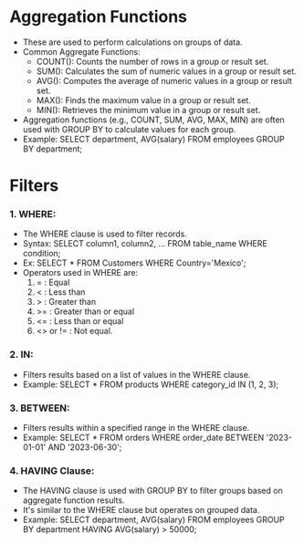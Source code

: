 # Aggregation Functions
- These are used to perform calculations on groups of data.
- Common Aggregate Functions:
  - COUNT():
  Counts the number of rows in a group or result set.
  - SUM():
  Calculates the sum of numeric values in a group or result set.
  - AVG():
  Computes the average of numeric values in a group or result set.
  - MAX():
  Finds the maximum value in a group or result set.
  - MIN():
  Retrieves the minimum value in a group or result set.
- Aggregation functions (e.g., COUNT, SUM, AVG, MAX, MIN) are often used with GROUP BY to calculate values for each group.
- Example: SELECT department, AVG(salary) FROM employees GROUP BY department;

 # Filters
 
 ### 1. WHERE:
 - The WHERE clause is used to filter records.
 - Syntax: SELECT column1, column2, ... FROM table_name WHERE condition;
 - Ex: SELECT * FROM Customers WHERE Country='Mexico';
 - Operators used in WHERE are:
   1.   = : Equal
   2.   < : Less than
   3.   \> : Greater than
   4.   \>= : Greater than or equal
   5.   <= : Less than or equal
   6.   <> or != : Not equal.

  ### 2. IN:
  - Filters results based on a list of values in the WHERE clause.
  - Example: SELECT * FROM products WHERE category_id IN (1, 2, 3);

  ### 3. BETWEEN:
  - Filters results within a specified range in the WHERE clause.
  - Example: SELECT * FROM orders WHERE order_date BETWEEN '2023-01-01' AND '2023-06-30';

  ### 4. HAVING Clause:
  - The HAVING clause is used with GROUP BY to filter groups based on aggregate function results.
  - It's similar to the WHERE clause but operates on grouped data.
  - Example: SELECT department, AVG(salary) FROM employees GROUP BY department HAVING AVG(salary) > 50000;




